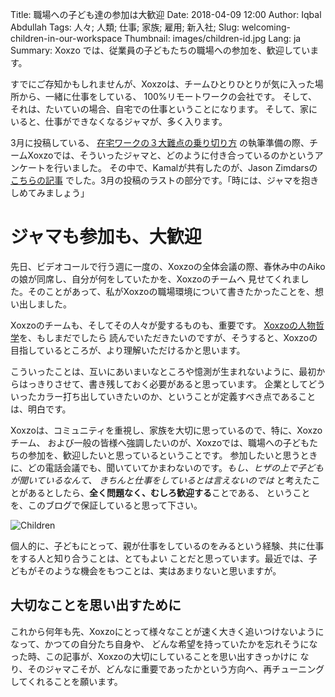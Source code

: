 Title: 職場への子ども達の参加は大歓迎
Date: 2018-04-09 12:00
Author: Iqbal Abdullah
Tags: 人々; 人類; 仕事; 家族; 雇用; 新入社;
Slug: welcoming-children-in-our-workspace
Thumbnail: images/children-id.jpg
Lang: ja
Summary: Xoxzo では、従業員の子どもたちの職場への参加を、歓迎しています。

すでにご存知かもしれませんが、Xoxzoは、チームひとりひとりが気に入った場所から、一緒に仕事をしている、
100%リモートワークの会社です。
そして、それは、たいていの場合、自宅での仕事ということになります。
そして、家にいると、仕事ができなくなるジャマが、多く入ります。


3月に投稿している、
[在宅ワークの３大難点の乗り切り方](https://blog.xoxzo.com/ja/2018/03/13/overcoming-home-office-problems/)
の執筆準備の際、チームXoxzoでは、そういったジャマと、どのように付き合っているのかというアンケートを行いました。
その中で、Kamalが共有したのが、Jason Zimdarsの
[こちらの記事](https://m.signalvnoise.com/why-i-work-remotely-hint-it-has-nothing-to-do-with-productivity-34ace30f74fc)
でした。3月の投稿のラストの部分です。「時には、ジャマを抱きしめてみましょう」

# ジャマも参加も、大歓迎

先日、ビデオコールで行う週に一度の、Xoxzoの全体会議の際、春休み中のAikoの娘が同席し、自分が何をしていたかを、Xoxzoのチームへ
見せてくれました。そのことがあって、私がXoxzoの職場環境について書きたかったことを、想い出しました。

Xoxzoのチームも、そしてその人々が愛するものも、重要です。
[Xoxzoの人物哲学](https://blog.xoxzo.com/ja/2017/07/12/our-people-philosophy/)を、もしまだでしたら
読んでいただきたいのですが、そうすると、Xoxzoの目指しているところが、より理解いただけるかと思います。


こういったことは、互いにあいまいなところや憶測が生まれないように、最初からはっきりさせて、書き残しておく必要があると思っています。
企業としてどういったカラー打ち出していきたいのか、ということが定義すべき点であることは、明白です。

Xoxzoは、コミュニティを重視し、家族を大切に思っているので、特に、Xoxzoチーム、
および一般の皆様へ強調したいのが、Xoxzoでは、職場への子どもたちの参加を、歓迎したいと思っているということです。
参加したいと思うときに、どの電話会議でも、聞いていてかまわないのです。_もし、ヒザの上で子どもが聞いているなんて、
きちんと仕事をしているとは言えないのでは_ と考えたことがあるとしたら、**全く問題なく、むしろ歓迎する**ことである、
ということを、このブログで保証していると思って下さい。

![Children]({filename}/images/children-id.jpg)

個人的に、子どもにとって、親が仕事をしているのをみるという経験、共に仕事をする人と知り合うことは、とてもよい
ことだと思っています。最近では、子どもがそのような機会をもつことは、実はあまりないと思いますが。

## 大切なことを思い出すために

これから何年も先、Xoxzoにとって様々なことが速く大きく追いつけないようになって、かつての自分たち自身や、
どんな希望を持っていたかを忘れそうになった時、この記事が、Xoxzoの大切にしていることを思い出すきっかけに
なり、そのジャマこそが、どんなに重要であったかという方向へ、再チューニングしてくれることを願います。
